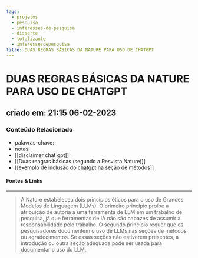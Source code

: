 ```yaml
---
tags:
  - projetos
  - pesquisa
  - interesses-de-pesquisa
  - disserte
  - totalizante
  - interessesdepesquisa
title: DUAS REGRAS BÁSICAS DA NATURE PARA USO DE CHATGPT
---
```


# DUAS REGRAS BÁSICAS DA NATURE PARA USO DE CHATGPT

## criado em: 21:15 06-02-2023

### Conteúdo Relacionado

- palavras-chave:
- notas: 
- [[disclaimer chat gpt]]
- [[Duas reagras básicas (segundo a Resvista Nature)]]
- [[exemplo de inclusão do chatgpt na seção de métodos]]

#### Fontes & Links

---

>A Nature estabeleceu dois princípios éticos para o uso de Grandes Modelos de Linguagem (LLMs). O primeiro princípio proíbe a atribuição de autoria a uma ferramenta de LLM em um trabalho de pesquisa, já que ferramentas de IA não são capazes de assumir a responsabilidade pelo trabalho. O segundo princípio requer que os pesquisadores documentem o uso de LLMs nas seções de métodos ou agradecimentos. Se essas seções não estiverem presentes, a introdução ou outra seção adequada pode ser usada para documentar o uso do LLM.
